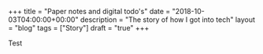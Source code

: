 +++
title = "Paper notes and digital todo's"
date = "2018-10-03T04:00:00+00:00"
description = "The story of how I got into tech"
layout = "blog"
tags = ["Story"]
draft = "true"
+++

Test